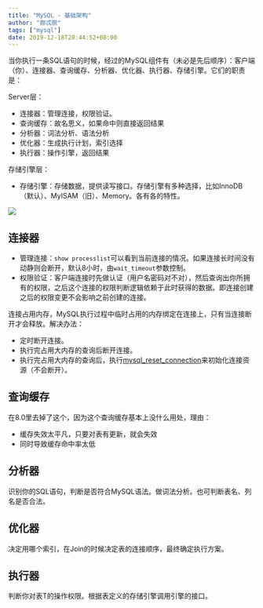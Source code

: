 ```yaml
---
title: "MySQL - 基础架构"
author: "颇忒脱"
tags: ["mysql"]
date: 2019-12-18T20:44:52+08:00
---
```


<!--more-->

当你执行一条SQL语句的时候，经过的MySQL组件有（未必是先后顺序）：客户端（你）、连接器、查询缓存、分析器、优化器、执行器、存储引擎。它们的职责是：

Server层：

* 连接器：管理连接，权限验证。
* 查询缓存：故名思义，如果命中则直接返回结果
* 分析器：词法分析、语法分析
* 优化器：生成执行计划，索引选择
* 执行器：操作引擎，返回结果

存储引擎层：

* 存储引擎：存储数据，提供读写接口。存储引擎有多种选择，比如InnoDB（默认）、MyISAM（旧）、Memory。各有各的特性。

![](basic-arch.png)

## 连接器

* 管理连接：`show processlist`可以看到当前连接的情况。如果连接长时间没有动静则会断开，默认8小时，由`wait_timeout`参数控制。
* 权限验证：客户端连接时先做认证（用户名密码对不对），然后查询出你所拥有的权限，之后这个连接的权限判断逻辑依赖于此时获得的数据。即连接创建之后的权限变更不会影响之前创建的连接。

连接占用内存，MySQL执行过程中临时占用的内存绑定在连接上，只有当连接断开才会释放。解决办法：

* 定时断开连接。
* 执行完占用大内存的查询后断开连接。
* 执行完占用大内存的查询后，执行[mysql_reset_connection][1]来初始化连接资源（不会断开）。

## 查询缓存

在8.0里去掉了这个，因为这个查询缓存基本上没什么用处，理由：

* 缓存失效太平凡，只要对表有更新，就会失效
* 同时导致缓存命中率太低

## 分析器

识别你的SQL语句，判断是否符合MySQL语法。做词法分析。也可判断表名、列名是否合法。

## 优化器

决定用哪个索引，在Join的时候决定表的连接顺序，最终确定执行方案。

## 执行器

判断你对表T的操作权限。根据表定义的存储引擎调用引擎的接口。

[1]: https://dev.mysql.com/doc/refman/5.7/en/mysql-reset-connection.html